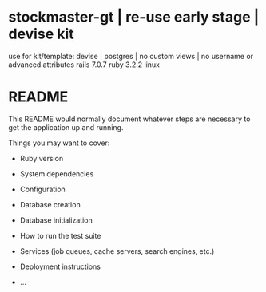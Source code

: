 # stockmaster-gt | re-use early stage | devise kit
use for kit/template: devise | postgres | no custom views | no username or advanced attributes
rails 7.0.7
ruby 3.2.2
linux

# README

This README would normally document whatever steps are necessary to get the
application up and running.

Things you may want to cover:

* Ruby version

* System dependencies

* Configuration

* Database creation

* Database initialization

* How to run the test suite

* Services (job queues, cache servers, search engines, etc.)

* Deployment instructions

* ...
